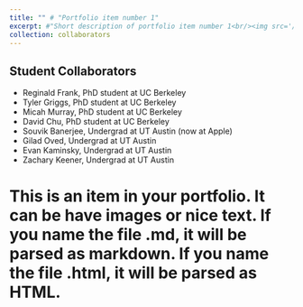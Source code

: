 ```yaml
---
title: "" # "Portfolio item number 1"
excerpt: #"Short description of portfolio item number 1<br/><img src='/images/500x300.png'>"
collection: collaborators
---
```


Student Collaborators
-----
- Reginald Frank, PhD student at UC Berkeley
- Tyler Griggs, PhD student at UC Berkeley
- Micah Murray, PhD student at UC Berkeley
- David Chu, PhD student at UC Berkeley
- Souvik Banerjee, Undergrad at UT Austin (now at Apple)
- Gilad Oved, Undergrad at UT Austin
- Evan Kaminsky, Undergrad at UT Austin
- Zachary Keener, Undergrad at UT Austin

# This is an item in your portfolio. It can be have images or nice text. If you name the file .md, it will be parsed as markdown. If you name the file .html, it will be parsed as HTML. 
